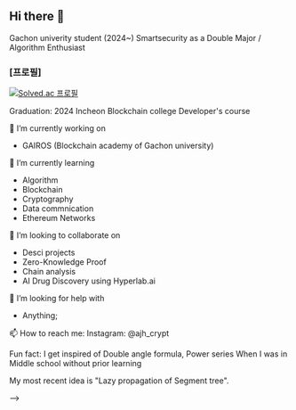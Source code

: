 ## Hi there 👋

Gachon univerity student (2024~)
Smartsecurity as a Double Major / Algorithm Enthusiast

### [프로필]
[![Solved.ac 프로필](http://mazassumnida.wtf/api/v2/generate_badge?boj=aunps)](https://solved.ac/{aunps})  


Graduation: 2024 Incheon Blockchain college Developer's course


 🔭 I’m currently working on
  
- GAIROS (Blockchain academy of Gachon university)


🌱 I’m currently learning
- Algorithm
- Blockchain
- Cryptography
- Data commnication
- Ethereum Networks

 👯 I’m looking to collaborate on

- Desci projects 
- Zero-Knowledge Proof
- Chain analysis
- AI Drug Discovery using Hyperlab.ai

 🤔 I’m looking for help with 
- Anything;

📫 How to reach me: 
Instagram: @ajh_crypt

Fun fact: 
I get inspired of Double angle formula, Power series When I was in Middle school without prior learning

My most recent idea is "Lazy propagation of Segment tree".

-->
